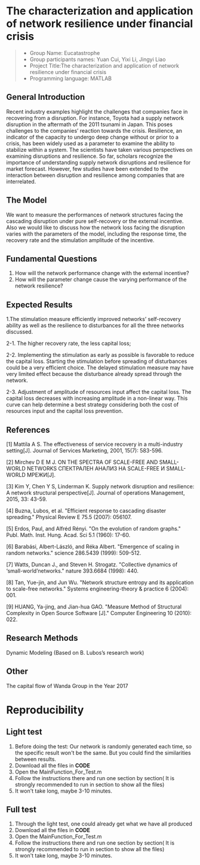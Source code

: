 # The characterization and application of network resilience under financial crisis

> - Group Name: Eucatastrophe
> - Group participants names: Yuan Cui, Yixi Li, Jingyi Liao
> - Project Title:The characterization and application of network resilience under financial crisis
> - Programming language: MATLAB

## 

## General Introduction

Recent industry examples highlight the challenges that companies face in recovering from a disruption. For instance, Toyota had a supply network disruption in the aftermath of the 2011 tsunami in Japan. This poses challenges to the companies’ reaction towards the crisis. Resilience, an indicator of the capacity to undergo deep change without or prior to a crisis, has been widely used as a parameter to examine the ability to stabilize within a system. The scientists have taken various perspectives on examining disruptions and resilience. So far, scholars recognize the importance of understanding supply network disruptions and resilience for market forecast. However, few studies have been extended to the interaction between disruption and resilience among companies that are interrelated. 

## 

## The Model

We want to measure the performances of network structures facing the cascading disruption under pure self-recovery or the external incentive. Also we would like to discuss how the network loss facing the disruption varies with the parameters of the model, including the response time, the recovery rate and the stimulation amplitude of the incentive.

## 

## Fundamental Questions

1. How will the network performance change with the external incentive?
2. How will the parameter change cause the varying performance of the network resilience?

## 

## Expected Results

1.The stimulation measure efficiently improved networks’ self-recovery ability as well as the resilience to disturbances for all the three networks discussed.

2-1.  The higher recovery rate, the less capital loss;

2-2.  Implementing the stimulation as early as possible is favorable to reduce the capital loss. Starting the stimulation before spreading of disturbances could be a very efficient choice. The delayed stimulation measure may have very limited effect because the disturbance already spread through the network. 

2-3.  Adjustment of amplitude of resources input affect the capital loss. The capital loss decreases with increasing amplitude in a non-linear way. This curve can help determine a best strategy considering both the cost of resources input and the capital loss prevention.

## 

## References

[1] Mattila A S. The effectiveness of service recovery in a multi-industry setting[J]. Journal of Services Marketing, 2001, 15(7): 583-596.

[2] Mirchev D E M J. ON THE SPECTRA OF SCALE-FREE AND SMALL-WORLD NETWORKS СПЕКТРАЛЕН АНАЛИЗ НА SCALE-FREE И SMALL-WORLD МРЕЖИ[J].

[3] Kim Y, Chen Y S, Linderman K. Supply network disruption and resilience: A network structural perspective[J]. Journal of operations Management, 2015, 33: 43-59.

[4] Buzna, Lubos, et al. "Efficient response to cascading disaster spreading." Physical Review E 75.5 (2007): 056107.

 [5] Erdos, Paul, and Alfréd Rényi. "On the evolution of random graphs." Publ. Math. Inst. Hung. Acad. Sci 5.1 (1960): 17-60.

[6] Barabási, Albert-László, and Réka Albert. "Emergence of scaling in random networks." science 286.5439 (1999): 509-512.

[7] Watts, Duncan J., and Steven H. Strogatz. "Collective dynamics of ‘small-world’networks." nature 393.6684 (1998): 440.

[8] Tan, Yue-jin, and Jun Wu. "Network structure entropy and its application to scale-free networks." Systems engineering-theory & practice 6 (2004): 001.

[9] HUANG, Ya-jing, and Jian-hua GAO. "Measure Method of Structural Complexity in Open Source Software [J]." Computer Engineering 10 (2010): 022.

## 

## Research Methods

Dynamic Modeling (Based on B. Lubos’s research work)

## 

## Other

The capital flow of Wanda Group in the Year 2017

# 

# Reproducibility

## 

## Light test

1. Before doing the test: Our network is randomly generated each time, so the specific result won't be the same. But you could find the similarities between results.
2. Download all the files in **CODE**
3. Open the MainFunction_For_Test.m 
4. Follow the instructions there and run one section by section( It is strongly recommended to run in section to show all the files)
5. It won't take long, maybe 3-10 minutes.

## 

## Full test

1. Through the light test, one could already get what we have all produced
2. Download all the files in **CODE**
3. Open the MainFunction_For_Test.m 
4. Follow the instructions there and run one section by section( It is strongly recommended to run in section to show all the files)
5. It won't take long, maybe 3-10 minutes.
